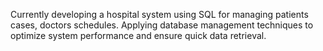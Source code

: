 Currently developing a hospital system using SQL for managing patients cases, doctors schedules.
Applying database management techniques to optimize system performance and ensure quick data retrieval.
